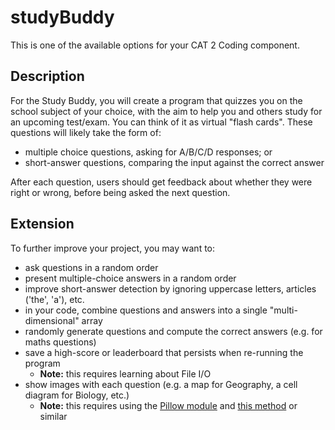 # studyBuddy

This is one of the available options for your CAT 2 Coding component.

## Description

For the Study Buddy, you will create a program that quizzes you on the school subject of your choice, with the aim to help you and others study for an upcoming test/exam. You can think of it as virtual "flash cards". These questions will likely take the form of:

- multiple choice questions, asking for A/B/C/D responses; or
- short-answer questions, comparing the input against the correct answer

After each question, users should get feedback about whether they were right or wrong, before being asked the next question.

## Extension

To further improve your project, you may want to:

- ask questions in a random order
- present multiple-choice answers in a random order
- improve short-answer detection by ignoring uppercase letters, articles ('the', 'a'), etc.
- in your code, combine questions and answers into a single "multi-dimensional" array
- randomly generate questions and compute the correct answers (e.g. for maths questions)
- save a high-score or leaderboard that persists when re-running the program
    - **Note:** this requires learning about File I/O
- show images with each question (e.g. a map for Geography, a cell diagram for Biology, etc.)
    - **Note:** this requires using the [Pillow module](https://pillow.readthedocs.io/en/3.1.x/installation.html#basic-installation) and [this method](https://stackoverflow.com/a/5333261/4080966) or similar
